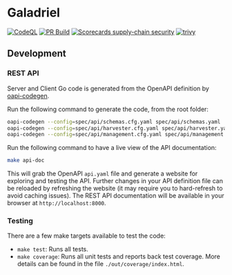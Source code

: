 # Galadriel

[![CodeQL](https://github.com/HewlettPackard/galadriel/actions/workflows/codeql.yml/badge.svg)](https://github.com/HewlettPackard/galadriel/actions/workflows/codeql.yml)
[![PR Build](https://github.com/HewlettPackard/galadriel/actions/workflows/linter.yml/badge.svg)](https://github.com/HewlettPackard/galadriel/actions/workflows/linter.yml)
[![Scorecards supply-chain security](https://github.com/HewlettPackard/galadriel/actions/workflows/scorecards.yml/badge.svg)](https://github.com/HewlettPackard/galadriel/actions/workflows/scorecards.yml)
[![trivy](https://github.com/HewlettPackard/galadriel/actions/workflows/trivy.yml/badge.svg)](https://github.com/HewlettPackard/galadriel/actions/workflows/trivy.yml)

## Development

### REST API

Server and Client Go code is generated from the OpenAPI definition by [oapi-codegen](https://github.com/deepmap/oapi-codegen).

Run the following command to generate the code, from the root folder:

```bash
oapi-codegen --config=spec/api/schemas.cfg.yaml spec/api/schemas.yaml
oapi-codegen --config=spec/api/harvester.cfg.yaml spec/api/harvester.yaml
oapi-codegen --config=spec/api/management.cfg.yaml spec/api/management.yaml
```

Run the following command to have a live view of the API documentation:

```bash
make api-doc
```
This will grab the OpenAPI `api.yaml` file and generate a website for exploring and testing the API. Further changes in your API definition file can be reloaded by refreshing the website (it may require you to hard-refresh to avoid caching issues). The REST API documentation will be available in your browser at `http://localhost:8000`.

### Testing

There are a few make targets available to test the code:

* `make test`: Runs all tests.
* `make coverage`: Runs all unit tests and reports back test coverage. More details can be found in the file `./out/coverage/index.html`.
